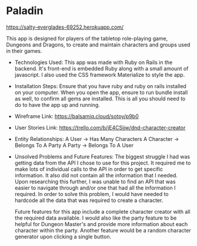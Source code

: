 # Paladin

https://salty-everglades-69252.herokuapp.com/

This app is designed for players of the tabletop role-playing game, Dungeons and Dragons, to create and maintain characters and groups used in their games.

* Technologies Used:
  This app was made with Ruby on Rails in the backend. It's front-end is embedded Ruby along with a small amount of javascript. I also used the CSS framework Materialize to style the app.

* Installation Steps:
  Ensure that you have ruby and ruby on rails installed on your computer. When you open the app, ensure to run bundle install as well, to confirm all gems are installed. This is all you should need to do to have the app up and running.

* Wireframe Link:
  https://balsamiq.cloud/sotpy/p9b0

* User Stories Link:
  https://trello.com/b/jE4CSjjw/dnd-character-creator

* Entity Relationships:
  A User -> Has Many Characters
  A Character -> Belongs To A Party
  A Party -> Belongs To A User

* Unsolved Problems and Future Features:
  The biggest struggle I had was getting data from the API I chose to use for this project. It required me to make lots of individual calls to the API in order to get specific information. It also did not contain all the information that I needed. Upon researching this further, I was unable to find an API that was easier to navigate through and/or one that had all the information I required. In order to solve this problem, I would have needed to hardcode all the data that was required to create a character.

  Future features for this app include a complete character creator with all the required data available. I would also like the party feature to be helpful for Dungeon Master's and provide more information about each character within the party. Another feature would be a random character generator upon clicking a single button.
